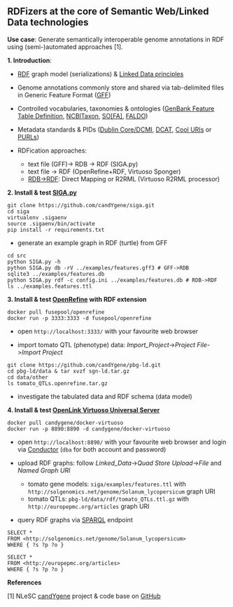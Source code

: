 ## RDFizers at the core of Semantic Web/Linked Data technologies

**Use case**: Generate semantically interoperable genome annotations in RDF using (semi-)automated approaches [1].

**1. Introduction**:
* [RDF](https://www.w3.org/RDF/) graph model (serializations) & [Linked Data principles](https://www.w3.org/DesignIssues/LinkedData.html)
* Genome annotations commonly store and shared via tab-delimited files in Generic Feature Format ([GFF](https://github.com/The-Sequence-Ontology/Specifications/blob/master/gff3.md))

* Controlled vocabularies, taxonomies & ontologies ([GenBank Feature Table Definition](http://www.insdc.org/documents/feature-table), [NCBITaxon](https://github.com/obophenotype/ncbitaxon), [SO[FA]](http://www.sequenceontology.org/), [FALDO](https://github.com/JervenBolleman/FALDO))
* Metadata standards & PIDs ([Dublin Core/DCMI](http://dublincore.org/documents/dcmi-terms/), [DCAT](https://www.w3.org/TR/vocab-dcat/), [Cool URIs](https://www.w3.org/TR/cooluris/) or [PURLs](https://github.com/OBOFoundry/purl.obolibrary.org/))
* RDFication approaches:
  * text file (GFF)-> RDB -> RDF (SIGA.py)
  * text file -> RDF (OpenRefine+RDF, Virtuoso Sponger)
  * [RDB->RDF](http://rdb2rdf.org/): Direct Mapping or R2RML (Virtuoso R2RML processor)

**2. Install & test [SIGA.py](https://github.com/candYgene/siga)**

```
git clone https://github.com/candYgene/siga.git
cd siga
virtualenv .sigaenv
source .sigaenv/bin/activate
pip install -r requirements.txt
```

* generate an example graph in RDF (turtle) from GFF

```
cd src
python SIGA.py -h
python SIGA.py db -rV ../examples/features.gff3 # GFF->RDB
sqlite3 ../examples/features.db
python SIGA.py rdf -c config.ini ../examples/features.db # RDB->RDF
ls ../examples.features.ttl
```

**3. Install & test [OpenRefine](http://openrefine.org/) with RDF extension**

```
docker pull fusepool/openrefine
docker run -p 3333:3333 -d fusepool/openrefine
```

* open `http://localhost:3333/` with your favourite web browser

* import tomato QTL (phenotype) data: _Import_Project_->_Project File_->_Import Project_

```
git clone https://github.com/candYgene/pbg-ld.git
cd pbg-ld/data & tar xvzf sgn-ld.tar.gz
cd data/other
ls tomato_QTLs.openrefine.tar.gz
```

* investigate the tabulated data and RDF schema (data model)

**4. Install & test [OpenLink Virtuoso Universal Server](http://docs.openlinksw.com/virtuoso/)**

```
docker pull candygene/docker-virtuoso
docker run -p 8890:8890 -d candygene/docker-virtuoso
```

* open `http://localhost:8890/` with your favourite web browser and login via [Conductor](http://localhost:8890/conductor/) (`dba` for both account and password)

* upload RDF graphs: follow _Linked_Data_->_Quad Store Upload_->_File_ and _Named Graph URI_
  * tomato gene models: `siga/examples/features.ttl` with  `http://solgenomics.net/genome/Solanum_lycopersicum` graph URI
  * tomato QTLs: `pbg-ld/data/rdf/tomato_QTLs.ttl.gz` with `http://europepmc.org/articles` graph URI

* query RDF graphs via [SPARQL](http://localhost:8890/sparql) endpoint

```
SELECT *
FROM <http://solgenomics.net/genome/Solanum_lycopersicum>
WHERE { ?s ?p ?o }
```

```
SELECT *
FROM <http://europepmc.org/articles>
WHERE { ?s ?p ?o }
```

**References**

[1] NLeSC [candYgene](https://www.esciencecenter.nl/project/prediction-of-candidate-genes-for-traits-using-interoperable-genome-annotat) project & code base on [GitHub](https://github.com/candYgene)
